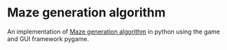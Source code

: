# Maze generation algorithm

An implementation of [Maze generation algorithm](https://en.wikipedia.org/wiki/Maze_generation_algorithm)
in python using the game and GUI framework pygame.
